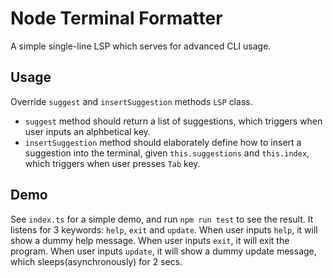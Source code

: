 # Node Terminal Formatter
A simple single-line LSP which serves for advanced CLI usage.

## Usage
Override  `suggest` and `insertSuggestion` methods `LSP` class.

- `suggest` method should return a list of suggestions, which triggers when user inputs an alphbetical key.
- `insertSuggestion` method should elaborately define how to insert a suggestion into the terminal, given `this.suggestions` and `this.index`, which triggers when user presses `Tab` key.

## Demo
See `index.ts` for a simple demo, and run `npm run test` to see the result. It listens for 3 keywords: `help`, `exit` and `update`. When user inputs `help`, it will show a dummy help message. When user inputs `exit`, it will exit the program. When user inputs `update`, it will show a dummy update message, which sleeps(asynchronously) for 2 secs.
